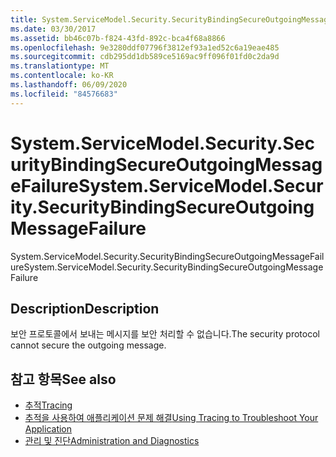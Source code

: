 ```yaml
---
title: System.ServiceModel.Security.SecurityBindingSecureOutgoingMessageFailure
ms.date: 03/30/2017
ms.assetid: bb46c07b-f824-43fd-892c-bca4f68a8866
ms.openlocfilehash: 9e3280ddf07796f3812ef93a1ed52c6a19eae485
ms.sourcegitcommit: cdb295dd1db589ce5169ac9ff096f01fd0c2da9d
ms.translationtype: MT
ms.contentlocale: ko-KR
ms.lasthandoff: 06/09/2020
ms.locfileid: "84576683"
---
```

# <a name="systemservicemodelsecuritysecuritybindingsecureoutgoingmessagefailure"></a><span data-ttu-id="63db9-102">System.ServiceModel.Security.SecurityBindingSecureOutgoingMessageFailure</span><span class="sxs-lookup"><span data-stu-id="63db9-102">System.ServiceModel.Security.SecurityBindingSecureOutgoingMessageFailure</span></span>
<span data-ttu-id="63db9-103">System.ServiceModel.Security.SecurityBindingSecureOutgoingMessageFailure</span><span class="sxs-lookup"><span data-stu-id="63db9-103">System.ServiceModel.Security.SecurityBindingSecureOutgoingMessageFailure</span></span>  
  
## <a name="description"></a><span data-ttu-id="63db9-104">Description</span><span class="sxs-lookup"><span data-stu-id="63db9-104">Description</span></span>  
 <span data-ttu-id="63db9-105">보안 프로토콜에서 보내는 메시지를 보안 처리할 수 없습니다.</span><span class="sxs-lookup"><span data-stu-id="63db9-105">The security protocol cannot secure the outgoing message.</span></span>  
  
## <a name="see-also"></a><span data-ttu-id="63db9-106">참고 항목</span><span class="sxs-lookup"><span data-stu-id="63db9-106">See also</span></span>

- [<span data-ttu-id="63db9-107">추적</span><span class="sxs-lookup"><span data-stu-id="63db9-107">Tracing</span></span>](index.md)
- [<span data-ttu-id="63db9-108">추적을 사용하여 애플리케이션 문제 해결</span><span class="sxs-lookup"><span data-stu-id="63db9-108">Using Tracing to Troubleshoot Your Application</span></span>](using-tracing-to-troubleshoot-your-application.md)
- [<span data-ttu-id="63db9-109">관리 및 진단</span><span class="sxs-lookup"><span data-stu-id="63db9-109">Administration and Diagnostics</span></span>](../index.md)
